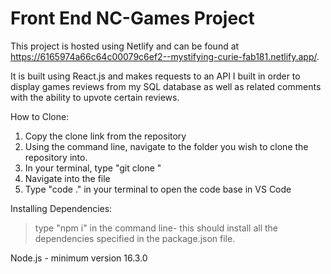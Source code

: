 # Front End NC-Games Project

This project is hosted using Netlify and can be found at https://6165974a66c64c00079c6ef2--mystifying-curie-fab181.netlify.app/.

It is built using React.js and makes requests to an API I built in order to display games reviews from my SQL database as well as related comments with the ability to upvote certain reviews. 

How to Clone: 
1) Copy the clone link from the repository
2) Using the command line, navigate to the folder you wish to clone the repository into.
2) In your terminal, type "git clone <insert-clone-repo-link-here>"
4) Navigate into the file
5) Type "code ." in your terminal to open the code base in VS Code

Installing Dependencies: 
> type "npm i" in the command line- this should install all the dependencies specified in the package.json file.

Node.js - minimum version 16.3.0
